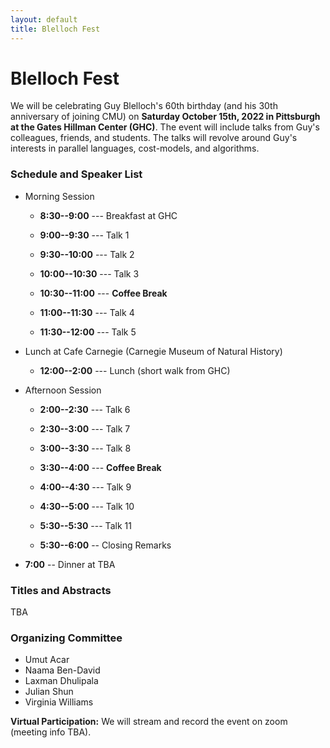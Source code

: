 ```yaml
---
layout: default
title: Blelloch Fest
---
```


# Blelloch Fest

We will be celebrating Guy Blelloch's 60th birthday (and his 30th
anniversary of joining CMU) on <b>Saturday October 15th, 2022 in
Pittsburgh at the Gates Hillman Center (GHC)</b>. The event will
include talks from Guy's colleagues, friends, and students. The talks
will revolve around Guy's interests in parallel languages,
cost-models, and algorithms.

### Schedule and Speaker List

* Morning Session
  * <b>8:30--9:00</b> --- Breakfast at GHC

  * <b>9:00--9:30</b> --- Talk 1
  * <b>9:30--10:00</b> --- Talk 2
  * <b>10:00--10:30</b> --- Talk 3

  * <b>10:30--11:00</b> --- <b>Coffee Break</b>

  * <b>11:00--11:30</b> --- Talk 4
  * <b>11:30--12:00</b> --- Talk 5

* Lunch at Cafe Carnegie (Carnegie Museum of Natural History)
  * <b>12:00--2:00</b> --- Lunch (short walk from GHC)

* Afternoon Session
  * <b>2:00--2:30</b> --- Talk 6
  * <b>2:30--3:00</b> --- Talk 7
  * <b>3:00--3:30</b> --- Talk 8
  
  * <b>3:30--4:00</b> --- <b>Coffee Break</b>

  * <b>4:00--4:30</b> --- Talk 9
  * <b>4:30--5:00</b> --- Talk 10
  * <b>5:30--5:30</b> --- Talk 11
  * <b>5:30--6:00</b> -- Closing Remarks

* <b>7:00</b> -- Dinner at TBA

### Titles and Abstracts
TBA

### Organizing Committee
* Umut Acar
* Naama Ben-David
* Laxman Dhulipala
* Julian Shun
* Virginia Williams

<b>Virtual Participation:</b> We will stream and record the event on zoom (meeting info TBA).



[acmharass]: https://www.acm.org/special-interest-groups/volunteer-resources/officers-manual/policy-against-discrimination-and-harassment
[spaa]: https://spaa.acm.org/
[laxman]: https://ldhulipala.github.io/
[yan]: https://www.cs.ucr.edu/~ygu/
[kuba]: https://research.google/people/105517/
[lars]: https://scholar.google.de/citations?user=G5XO7J4AAAAJ&hl=en
[brian]: https://brianwheatman.com/
[julian]: https://people.csail.mit.edu/jshun/
[zoomlink]: https://docs.google.com/document/d/1om-PvjaC49-zOxKRjcUxOGXcDayXjpq6VtrXr8CEoEg
[form]: https://forms.gle/myvcibc9Bs7wrJPd7
